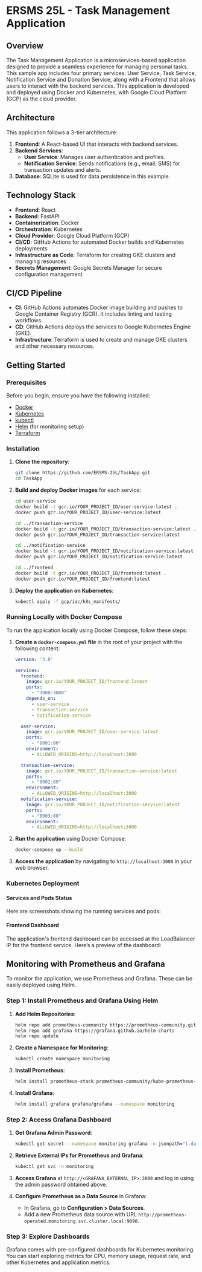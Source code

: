 # ERSMS 25L - Task Management Application

## Overview

The Task Management Application is a microservices-based application designed to provide a seamless experience for managing personal tasks. This sample app includes four primary services: User Service, Task Service, Notification Service and Donation Service, along with a Frontend that allows users to interact with the backend services. This application is developed and deployed using Docker and Kubernetes, with Google Cloud Platform (GCP) as the cloud provider.

## Architecture

This application follows a 3-tier architecture:

1. **Frontend**: A React-based UI that interacts with backend services.
2. **Backend Services**:
   - **User Service**: Manages user authentication and profiles.
   - **Notification Service**: Sends notifications (e.g., email, SMS) for transaction updates and alerts.
3. **Database**: SQLite is used for data persistence in this example.

## Technology Stack

- **Frontend**: React
- **Backend**: FastAPI
- **Containerization**: Docker
- **Orchestration**: Kubernetes
- **Cloud Provider**: Google Cloud Platform (GCP)
- **CI/CD**: GitHub Actions for automated Docker builds and Kubernetes deployments
- **Infrastructure as Code**: Terraform for creating GKE clusters and managing resources
- **Secrets Management**: Google Secrets Manager for secure configuration management

## CI/CD Pipeline

- **CI**: GitHub Actions automates Docker image building and pushes to Google Container Registry (GCR). It includes linting and testing workflows.
- **CD**: GitHub Actions deploys the services to Google Kubernetes Engine (GKE).
- **Infrastructure**: Terraform is used to create and manage GKE clusters and other necessary resources.

## Getting Started

### Prerequisites

Before you begin, ensure you have the following installed:

- [Docker](https://www.docker.com/get-started)
- [Kubernetes](https://kubernetes.io/docs/setup/)
- [kubectl](https://kubernetes.io/docs/tasks/tools/install-kubectl/)
- [Helm](https://helm.sh/docs/intro/install/) (for monitoring setup)
- [Terraform](https://www.terraform.io/downloads.html)

### Installation

1. **Clone the repository**:

   ```bash
   git clone https://github.com/ERSMS-25L/TaskApp.git
   cd TaskApp
   ```

2. **Build and deploy Docker images** for each service:

   ```bash
   cd user-service
   docker build -t gcr.io/YOUR_PROJECT_ID/user-service:latest .
   docker push gcr.io/YOUR_PROJECT_ID/user-service:latest

   cd ../transaction-service
   docker build -t gcr.io/YOUR_PROJECT_ID/transaction-service:latest .
   docker push gcr.io/YOUR_PROJECT_ID/transaction-service:latest

   cd ../notification-service
   docker build -t gcr.io/YOUR_PROJECT_ID/notification-service:latest .
   docker push gcr.io/YOUR_PROJECT_ID/notification-service:latest

   cd ../frontend
   docker build -t gcr.io/YOUR_PROJECT_ID/frontend:latest .
   docker push gcr.io/YOUR_PROJECT_ID/frontend:latest
   ```

3. **Deploy the application on Kubernetes**:

   ```bash
   kubectl apply -f gcp/iac/k8s_manifests/
   ```

### Running Locally with Docker Compose

To run the application locally using Docker Compose, follow these steps:

1. **Create a `docker-compose.yml` file** in the root of your project with the following content:

   ```yaml
   version: '3.8'

   services:
     frontend:
       image: gcr.io/YOUR_PROJECT_ID/frontend:latest
       ports:
         - "3000:3000"
       depends_on:
         - user-service
         - transaction-service
         - notification-service

     user-service:
       image: gcr.io/YOUR_PROJECT_ID/user-service:latest
       ports:
         - "8001:80"
       environment:
         - ALLOWED_ORIGINS=http://localhost:3000

     transaction-service:
       image: gcr.io/YOUR_PROJECT_ID/transaction-service:latest
       ports:
         - "8002:80"
       environment:
         - ALLOWED_ORIGINS=http://localhost:3000
     notification-service:
       image: gcr.io/YOUR_PROJECT_ID/notification-service:latest
       ports:
         - "8003:80"
       environment:
         - ALLOWED_ORIGINS=http://localhost:3000
   ```

2. **Run the application** using Docker Compose:

   ```bash
   docker-compose up --build
   ```

3. **Access the application** by navigating to `http://localhost:3000` in your web browser.

### Kubernetes Deployment

#### Services and Pods Status

Here are screenshots showing the running services and pods:


#### Frontend Dashboard

The application's frontend dashboard can be accessed at the LoadBalancer IP for the frontend service. Here’s a preview of the dashboard:


## Monitoring with Prometheus and Grafana

To monitor the application, we use Prometheus and Grafana. These can be easily deployed using Helm.

### Step 1: Install Prometheus and Grafana Using Helm

1. **Add Helm Repositories**:

   ```bash
   helm repo add prometheus-community https://prometheus-community.github.io/helm-charts
   helm repo add grafana https://grafana.github.io/helm-charts
   helm repo update
   ```

2. **Create a Namespace for Monitoring**:

   ```bash
   kubectl create namespace monitoring
   ```

3. **Install Prometheus**:

   ```bash
   helm install prometheus-stack prometheus-community/kube-prometheus-stack --namespace monitoring
   ```

4. **Install Grafana**:

   ```bash
   helm install grafana grafana/grafana --namespace monitoring
   ```

### Step 2: Access Grafana Dashboard

1. **Get Grafana Admin Password**:

   ```bash
   kubectl get secret --namespace monitoring grafana -o jsonpath="{.data.admin-password}" | base64 --decode ; echo
   ```

2. **Retrieve External IPs for Prometheus and Grafana**:

   ```bash
   kubectl get svc -n monitoring
   ```

3. **Access Grafana** at `http://<GRAFANA_EXTERNAL_IP>:3000` and log in using the admin password obtained above.

4. **Configure Prometheus as a Data Source** in Grafana:

   - In Grafana, go to **Configuration > Data Sources**.
   - Add a new Prometheus data source with URL `http://prometheus-operated.monitoring.svc.cluster.local:9090`.

### Step 3: Explore Dashboards

Grafana comes with pre-configured dashboards for Kubernetes monitoring. You can start exploring metrics for CPU, memory usage, request rate, and other Kubernetes and application metrics.
